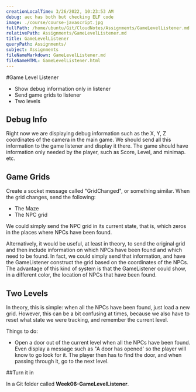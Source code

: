 ```yaml
---
creationLocalTime: 3/26/2022, 10:23:53 AM
debug: aec has both but checking ELF code
image: ./course/course-javascript.jpg
fullPath: /home/ubuntu/Git/CloudNotes/Assignments/GameLevelListener.md
relativePath: Assignments/GameLevelListener.md
title: GameLevelListener
queryPath: Assignments/
subject: Assignments
fileNameMarkdown: GameLevelListener.md
fileNameHTML: GameLevelListener.html
---
```



<!-- toc -->
<!-- tocstop -->

#Game Level Listener

- Show debug information only in listener
- Send game grids to listener
- Two levels

## Debug Info

Right now we are displaying debug information such as the X, Y, Z coordinates of the camera in the main game. We should send all this information to the game listener and display it there. The game should have information only needed by the player, such as Score, Level, and minimap. etc.

## Game Grids

Create a socket message called "GridChanged", or something similar. When the grid changes, send the following:

- The Maze
- The NPC grid 

We could simply send the NPC grid in its current state, that is, which zeros in the places where NPCs have been found.

Alternatively, it would be useful, at least in theory, to send the original grid and then include information on which NPCs have been found and which need to be found. In fact, we could simply send that information, and have the GameListener construct the grid based on the coordinates of the NPCs. The advantage of this kind of system is that the GameListener could show, in a different color, the location of NPCs that have been found.

## Two Levels

In theory, this is simple: when all the NPCs have been found, just load a new grid. However, this can be a bit confusing at times, because we also have to reset what state we were tracking, and remember the current level.

Things to do:

- Open a door out of the current level when all the NPCs have been found. Even display a message such as "A door has opened' so the player will know to go look for it. The player then has to find the door, and when passing through it, go to the next level.

##Turn it in

In a Git folder called **Week06-GameLevelListener**.